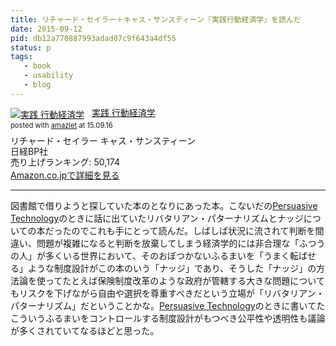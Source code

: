 ```yaml
---
title: リチャード・セイラー＋キャス・サンスティーン『実践行動経済学』を読んだ
date: 2015-09-12
pid: db12a770887993adad07c9f643a4df55
status: p
tags:
   - book
   - usability
   - blog
---
```


<div class="amazlet-box" style="margin-bottom:0px;"><div class="amazlet-image" style="float:left;margin:0px 12px 1px 0px;"><a href="http://www.amazon.co.jp/exec/obidos/ASIN/4822247473/dotimpact-22/ref=nosim/" name="amazletlink" target="_blank"><img src="http://ecx.images-amazon.com/images/I/51S3p%2BupDuL._SL160_.jpg" alt="実践 行動経済学" style="border: none;" /></a></div><div class="amazlet-info" style="line-height:120%; margin-bottom: 10px"><div class="amazlet-name" style="margin-bottom:10px;line-height:120%"><a href="http://www.amazon.co.jp/exec/obidos/ASIN/4822247473/dotimpact-22/ref=nosim/" name="amazletlink" target="_blank">実践 行動経済学</a><div class="amazlet-powered-date" style="font-size:80%;margin-top:5px;line-height:120%">posted with <a href="http://www.amazlet.com/" title="amazlet" target="_blank">amazlet</a> at 15.09.16</div></div><div class="amazlet-detail">リチャード・セイラー キャス・サンスティーン <br />日経BP社 <br />売り上げランキング: 50,174<br /></div><div class="amazlet-sub-info" style="float: left;"><div class="amazlet-link" style="margin-top: 5px"><a href="http://www.amazon.co.jp/exec/obidos/ASIN/4822247473/dotimpact-22/ref=nosim/" name="amazletlink" target="_blank">Amazon.co.jpで詳細を見る</a></div></div></div><div class="amazlet-footer" style="clear: left"></div></div>

---- 

図書館で借りようと探していた本のとなりにあった本。こないだの[Persuasive Technology][1]のときに話に出ていたリバタリアン・パターナリズムとナッジについての本だったのでこれも手にとって読んだ。しばしば状況に流されて判断を間違い、問題が複雑になると判断を放棄してしまう経済学的には非合理な「ふつうの人」が多くいる世界において、そのおぼつかないふるまいを「うまく転ばせる」ような制度設計がこの本のいう「ナッジ」であり、そうした「ナッジ」の方法論を使ってたとえば保険制度改革のような政府が管轄する大きな問題についてもリスクを下げながら自由や選択を尊重すべきだという立場が「リバタリアン・パターナリズム」だということかな。[Persuasive Technology][2]のときに書いてたこういうふるまいをコントロールする制度設計がもつべき公平性や透明性も議論が多くされていてなるほどと思った。

[1]:	http://text-perforation.doppac.cc/2015/08/04/201508/persuasive-technology-yakiniku/
[2]:	http://text-perforation.doppac.cc/2015/08/04/201508/persuasive-technology-yakiniku/